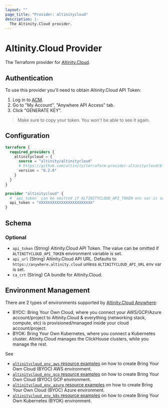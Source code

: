 ```yaml
---
layout: ""
page_title: "Provider: altinitycloud"
description: |-
  The Altinity.Cloud provider.
---
```


# Altinity.Cloud Provider

The Terraform provider for [Altinity.Cloud](https://altinity.cloud/).

## Authentication

To use this provider you'll need to obtain Altinity.Cloud API Token:

1. Log in to [ACM](https://acm.altinity.cloud/).
2. Go to "My Account", "Anywhere API Access" tab.
3. Click "GENERATE KEY".

> Make sure to copy your token. You won't be able to see it again.

## Configuration

```terraform
terraform {
  required_providers {
    altinitycloud = {
      source = "altinity/altinitycloud"
      # https://github.com/altinity/terraform-provider-altinitycloud/blob/master/CHANGELOG.md
      version = "0.2.8"
    }
  }
}

provider "altinitycloud" {
  # `api_token` can be omitted if ALTINITYCLOUD_API_TOKEN env var is set.
  api_token = "XXXXXXXXXXXXXXXXXXXXXXXX"
}
```

<!-- schema generated by tfplugindocs -->
## Schema

### Optional

- `api_token` (String) Altinity.Cloud API Token.
The value can be omitted if `ALTINITYCLOUD_API_TOKEN` environment variable is set.
- `api_url` (String) Altinity.Cloud API URL. Defaults to `https://anywhere.altinity.cloud` unless `ALTINITYCLOUD_API_URL` env var is set.
- `ca_crt` (String) CA bundle for Altinity.Cloud.

## Environment Management

There are 2 types of environments supported by [Altinity.Cloud Anywhere](https://altinity.cloud/):
- BYOC: Bring Your Own Cloud,
  where you connect your AWS/GCP/Azure account/project to Altinity.Cloud & everything (networking stack, compute, etc)
  is provisioned/managed inside your cloud account/project.
- BYOK: Bring Your Own Kubernetes,
  where you connect a Kubernetes cluster. Altinity.Cloud manages the ClickHouse clusters, while you manage the rest.

See

- [`altinitycloud_env_aws` resource examples](resources/env_aws#example-usage)
  on how to create Bring Your Own Cloud (BYOC) AWS environment.
- [`altinitycloud_env_gcp` resource examples](resources/env_gcp#example-usage)
  on how to create Bring Your Own Cloud (BYOC) GCP environment.
- [`altinitycloud_env_azure` resource examples](resources/env_azure#example-usage)
  on how to create Bring Your Own Cloud (BYOC) Azure environment.
- [`altinitycloud_env_k8s` resource examples](resources/env_k8s#example-usage)
  on how to create Bring Your Own Kubernetes (BYOK) environment.
